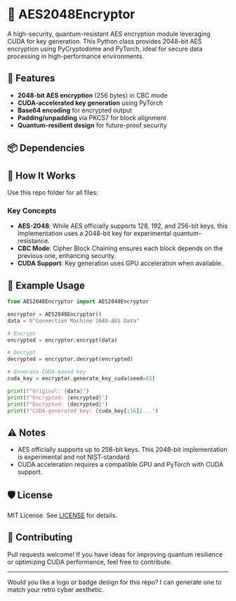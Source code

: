 # 🔐 AES2048Encryptor

A high-security, quantum-resistant AES encryption module leveraging CUDA for key generation. This Python class provides 2048-bit AES encryption using PyCryptodome and PyTorch, ideal for secure data processing in high-performance environments.

## 🚀 Features

- **2048-bit AES encryption** (256 bytes) in CBC mode
- **CUDA-accelerated key generation** using PyTorch
- **Base64 encoding** for encrypted output
- **Padding/unpadding** via PKCS7 for block alignment
- **Quantum-resilient design** for future-proof security

## 📦 Dependencies

## 🧠 How It Works

Use this repo folder for all files:

### Key Concepts

- **AES-2048**: While AES officially supports 128, 192, and 256-bit keys, this implementation uses a 2048-bit key for experimental quantum-resistance.
- **CBC Mode**: Cipher Block Chaining ensures each block depends on the previous one, enhancing security.
- **CUDA Support**: Key generation uses GPU acceleration when available.

## 🧪 Example Usage

```python
from AES2048Encryptor import AES2048Encryptor

encryptor = AES2048Encryptor()
data = b"Connection Machine 2048-AES Data"

# Encrypt
encrypted = encryptor.encrypt(data)

# Decrypt
decrypted = encryptor.decrypt(encrypted)

# Generate CUDA-based key
cuda_key = encryptor.generate_key_cuda(seed=42)

print(f"Original: {data}")
print(f"Encrypted: {encrypted}")
print(f"Decrypted: {decrypted}")
print(f"CUDA-generated key: {cuda_key[:16]}...")
```

## ⚠️ Notes

- AES officially supports up to 256-bit keys. This 2048-bit implementation is experimental and not NIST-standard.
- CUDA acceleration requires a compatible GPU and PyTorch with CUDA support.

## 🛡️ License

MIT License. See [LICENSE](LICENSE) for details.

## 🤝 Contributing

Pull requests welcome! If you have ideas for improving quantum resilience or optimizing CUDA performance, feel free to contribute.

---

Would you like a logo or badge design for this repo? I can generate one to match your retro cyber aesthetic.
